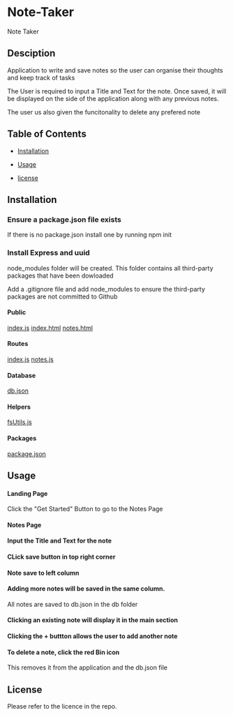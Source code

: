 # Note-Taker

Note Taker

## Desciption

Application to write and save notes so the user can organise their thoughts and keep track of tasks

The User is required to input a Title and Text for the note. Once saved, it will be displayed on the side of the application along with any previous notes.

The user us also given the funcitonality to delete any prefered note

## Table of Contents

- [Installation](#installation)

- [Usage](#usage)

- [license](#license)

## Installation

### Ensure a package.json file exists

If there is no package.json install one by running npm init

### Install Express and uuid

node_modules folder will be created. This folder contains all third-party packages that have been dowloaded

Add a .gitignore file and add node_modules to ensure the third-party packages are not committed to Github

#### Public

[index.js](https://github.com/jarrodbb/Note-Taker/blob/main/public/scripts/index.js)
[index.html](https://github.com/jarrodbb/Note-Taker/blob/main/public/index.html)
[notes.html](https://github.com/jarrodbb/Note-Taker/blob/main/public/pages/notes.html)

#### Routes

[index.js](https://github.com/jarrodbb/Note-Taker/blob/main/routes/index.js)
[notes.js](https://github.com/jarrodbb/Note-Taker/blob/main/routes/notes.js)

#### Database

[db.json](https://github.com/jarrodbb/Note-Taker/blob/main/db/db.json)

#### Helpers

[fsUtils.js](https://github.com/jarrodbb/Note-Taker/blob/main/helpers/fsUtils.js)

#### Packages

[package.json](https://github.com/jarrodbb/Note-Taker/blob/main/package.json)

## Usage

#### Landing Page

Click the "Get Started" Button to go to the Notes Page

#### Notes Page

#### Input the Title and Text for the note

#### CLick save button in top right corner

#### Note save to left column

#### Adding more notes will be saved in the same column.

All notes are saved to db.json in the db folder

#### Clicking an existing note will display it in the main section

#### Clicking the + buttton allows the user to add another note

#### To delete a note, click the red Bin icon

This removes it from the application and the db.json file

## License

Please refer to the licence in the repo.
